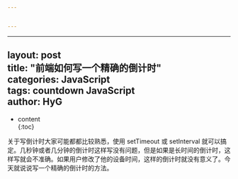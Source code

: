 ```yaml
---


---
```


<hr>
<h2 id="layout-posttitle--前端如何写一个精确的倒计时categories-javascripttags--countdown-javascriptauthor-hyg">layout: post<br>
title:  "前端如何写一个精确的倒计时"<br>
categories: JavaScript<br>
tags:  countdown JavaScript<br>
author: HyG</h2>
<ul>
<li>content<br>
{:toc}</li>
</ul>
<p>关于写倒计时大家可能都都比较熟悉，使用 setTimeout 或 setInterval 就可以搞定。几秒钟或者几分钟的倒计时这样写没有问题，但是如果是长时间的倒计时，这样写就会不准确。如果用户修改了他的设备时间，这样的倒计时就没有意义了。今天就说说写一个精确的倒计时的方法。</p>
<p><img src="https://img.alicdn.com/tfs/TB18QnlOpXXXXcVXpXXXXXXXXXX-388-256.png" alt=""></p>

